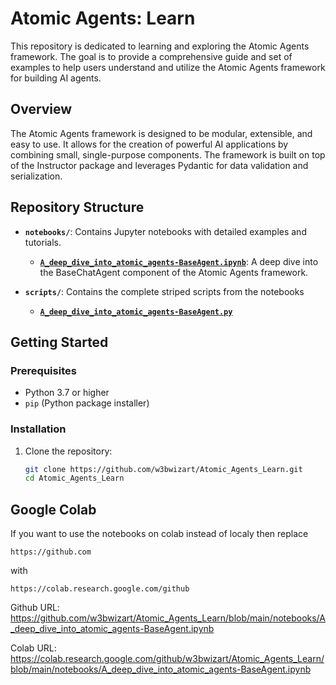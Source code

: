 # Atomic Agents: Learn

This repository is dedicated to learning and exploring the Atomic Agents framework. The goal is to provide a comprehensive guide and set of examples to help users understand and utilize the Atomic Agents framework for building AI agents.

## Overview

The Atomic Agents framework is designed to be modular, extensible, and easy to use. It allows for the creation of powerful AI applications by combining small, single-purpose components. The framework is built on top of the Instructor package and leverages Pydantic for data validation and serialization.

## Repository Structure

- **`notebooks/`**: Contains Jupyter notebooks with detailed examples and tutorials.
  - **[`A_deep_dive_into_atomic_agents-BaseAgent.ipynb`](https://github.com/w3bwizart/Atomic_Agents_Learn/blob/main/notebooks/A_deep_dive_into_atomic_agents-BaseAgent.ipynb)**: A deep dive into the BaseChatAgent component of the Atomic Agents framework.

- **`scripts/`**: Contains the complete striped scripts from the notebooks
  - **[`A_deep_dive_into_atomic_agents-BaseAgent.py`](https://github.com/w3bwizart/Atomic_Agents_Learn/blob/main/scripts/A_deep_dive_into_atomic_agents-BaseAgent.py)** 

## Getting Started

### Prerequisites

- Python 3.7 or higher
- `pip` (Python package installer)

### Installation

1. Clone the repository:
   ```sh
   git clone https://github.com/w3bwizart/Atomic_Agents_Learn.git
   cd Atomic_Agents_Learn

## Google Colab
If you want to use the notebooks on colab instead of localy then replace

 `https://github.com` 
 
 with 
 
 `https://colab.research.google.com/github`


Github URL: https://github.com/w3bwizart/Atomic_Agents_Learn/blob/main/notebooks/A_deep_dive_into_atomic_agents-BaseAgent.ipynb

Colab URL:  https://colab.research.google.com/github/w3bwizart/Atomic_Agents_Learn/blob/main/notebooks/A_deep_dive_into_atomic_agents-BaseAgent.ipynb